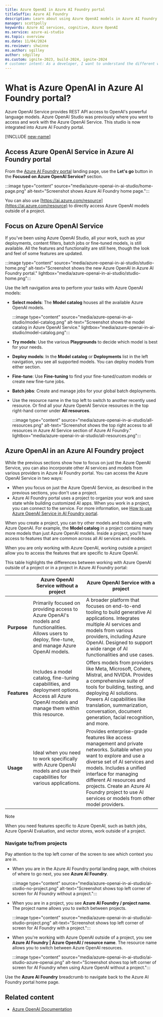 ```yaml
---
title: Azure OpenAI in Azure AI Foundry portal
titleSuffix: Azure AI Foundry
description: Learn about using Azure OpenAI models in Azure AI Foundry portal, including when to use a project and when to use without a project.
manager: scottpolly
keywords: Azure AI services, cognitive, Azure OpenAI
ms.service: azure-ai-studio
ms.topic: overview
ms.date: 11/04/2024
ms.reviewer: shwinne
ms.author: sgilley
author: sdgilley
ms.custom: ignite-2023, build-2024, ignite-2024
# customer intent: As a developer, I want to understand the different ways I can work with Azure OpenAI models so that I can build and deploy AI models.
---
```


# What is Azure OpenAI in Azure AI Foundry portal?

Azure OpenAI Service provides REST API access to OpenAI's powerful language models. Azure OpenAI Studio was previously where you went to access and work with the Azure OpenAI Service. This studio is now integrated into Azure AI Foundry portal. 

[!INCLUDE [new-name](includes/new-name.md)]

## Access Azure OpenAI Service in Azure AI Foundry portal

From the [Azure AI Foundry portal](https://ai.azure.com) landing page, use the **Let's go** button in the **Focused on Azure OpenAI Service?** section.

:::image type="content" source="media/azure-openai-in-ai-studio/home-page.png" alt-text="Screenshot shows Azure AI Foundry home page.":::

You can also use [https://ai.azure.com/resource](https://ai.azure.com/resource) to directly access Azure OpenAI models outside of a project.

## Focus on Azure OpenAI Service

If you've been using Azure OpenAI Studio, all your work, such as your deployments, content filters, batch jobs or fine-tuned models, is still available. All the features and functionality are still here, though the look and feel of some features are updated.

:::image type="content" source="media/azure-openai-in-ai-studio/studio-home.png" alt-text="Screenshot shows the new Azure OpenAI in Azure AI Foundry portal." lightbox="media/azure-openai-in-ai-studio/studio-home.png":::

Use the left navigation area to perform your tasks with Azure OpenAI models:

* **Select models**: The **Model catalog** houses all the available Azure OpenAI models.

    :::image type="content" source="media/azure-openai-in-ai-studio/model-catalog.png" alt-text="Screenshot shows the model catalog in Azure OpenAI Service." lightbox="media/azure-openai-in-ai-studio/model-catalog.png":::

* **Try models**: Use the various **Playgrounds** to decide which model is best for your needs.
* **Deploy models**: In the **Model catalog** or **Deployments** list in the left navigation, you see all supported models. You can deploy models from either section.
* **Fine-tune**: Use **Fine-tuning** to find your fine-tuned/custom models or create new fine-tune jobs.
* **Batch jobs**: Create and manage jobs for your global batch deployments.
* Use the resource name in the top left to switch to another recently used resource.  Or find all your Azure OpenAI Service resources in the top right-hand corner under **All resources**.

    :::image type="content" source="media/azure-openai-in-ai-studio/all-resources.png" alt-text="Screenshot shows the top right access to all resources in Azure AI Service section of Azure AI Foundry." lightbox="media/azure-openai-in-ai-studio/all-resources.png":::

## Azure OpenAI in an Azure AI Foundry project

While the previous sections show how to focus on just the Azure OpenAI Service, you can also incorporate other AI services and models from various providers in Azure AI Foundry portal. You can access the Azure OpenAI Service in two ways:

* When you focus on just the Azure OpenAI Service, as described in the previous sections, you don't use a project.
* Azure AI Foundry portal uses a project to organize your work and save state while building customized AI apps. When you work in a project, you can connect to the service. For more information, see [How to use Azure OpenAI Service in AI Foundry portal](ai-services/how-to/connect-azure-openai.md#project).

When you create a project, you can try other models and tools along with Azure OpenAI. For example, the **Model catalog** in a project contains many more models than just Azure OpenAI models. Inside a project, you'll have access to features that are common across all AI services and models.

When you are only working with Azure OpenAI, working outside a project allow you to access the features that are specific to Azure OpenAI.  

This table highlights the differences between working with Azure OpenAI outside of a project or in a project in Azure AI Foundry portal:


|  | **Azure OpenAI Service without a project** | **Azure OpenAI Service with a project** |
|--|--|--|
| **Purpose** | Primarily focused on providing access to Azure OpenAI's models and functionalities. Allows users to deploy, fine-tune, and manage Azure OpenAI models. |  A broader platform that focuses on end-to-end tooling to build generative AI applications.  Integrates multiple AI services and models from various providers, including Azure OpenAI. Designed to support a wide range of AI functionalities and use cases. |
| **Features** | Includes a model catalog, fine-tuning capabilities, and deployment options. Access all Azure OpenAI models and manage them within this resource. | Offers models from providers like Meta, Microsoft, Cohere, Mistral, and NVIDIA. Provides a comprehensive suite of tools for building, testing, and deploying AI solutions. Powers AI capabilities like translation, summarization, conversation, document generation, facial recognition, and more. |
| **Usage** | Ideal when you need to work specifically with Azure OpenAI models and use their capabilities for various applications. | Provides enterprise-grade features like access management and private networks.  Suitable when you want to explore and use a diverse set of AI services and models. Includes a unified interface for managing different AI resources and projects. Create an Azure AI Foundry project to use AI services or models from other model providers. |

> [!NOTE]
> When you need features specific to Azure OpenAI, such as batch jobs, Azure OpenAI Evaluation, and vector stores, work outside of a project.

### Navigate to/from projects

Pay attention to the top left corner of the screen to see which context you are in.

* When you are in the Azure AI Foundry portal landing page, with choices of where to go next, you see **Azure AI Foundry**.

    :::image type="content" source="media/azure-openai-in-ai-studio/ai-studio-no-project.png" alt-text="Screenshot shows top left corner of screen for AI Foundry without a project.":::

* When you are in a project, you see **Azure AI Foundry / project name**. The project name allows you to switch between projects.

    :::image type="content" source="media/azure-openai-in-ai-studio/ai-studio-project.png" alt-text="Screenshot shows top left corner of screen for AI Foundry with a project.":::

* When you're working with Azure OpenAI outside of a project, you see **Azure AI Foundry | Azure OpenAI / resource name**. The resource name allows you to switch between Azure OpenAI resources.

    :::image type="content" source="media/azure-openai-in-ai-studio/ai-studio-azure-openai.png" alt-text="Screenshot shows top left corner of screen for AI Foundry when using Azure OpenAI without a project.":::

Use the **Azure AI Foundry** breadcrumb to navigate back to the Azure AI Foundry portal home page.

## Related content

* [Azure OpenAI Documentation](/azure/ai-services/openai/)

